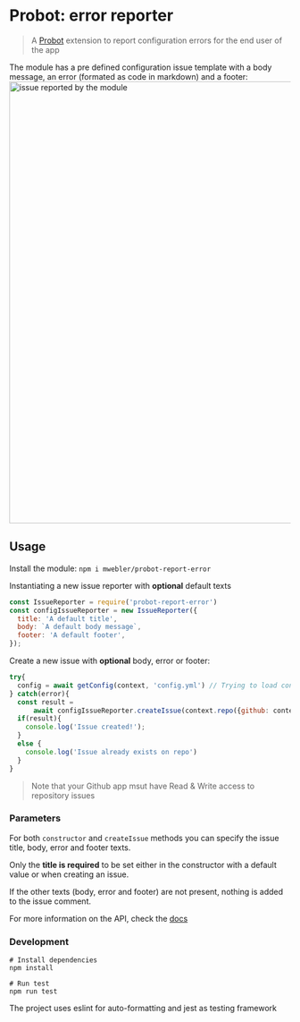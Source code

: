 # Probot: error reporter
> A [Probot](https://github.com/probot/probot) extension to report configuration errors for the end user of the app

The module has a pre defined configuration issue template with a body message, an error (formated as code in markdown) and a footer:
<img width="790" alt="issue reported by the module" src="https://user-images.githubusercontent.com/4449285/41708260-ee67b866-74f4-11e8-8db7-0b50b6bc9766.png">

## Usage
Install the module: `npm i mwebler/probot-report-error`

Instantiating a new issue reporter with **optional** default texts
```js
const IssueReporter = require('probot-report-error')
const configIssueReporter = new IssueReporter({
  title: 'A default title',
  body: `A default body message`,
  footer: 'A default footer',
});
```

Create a new issue with **optional** body, error or footer:
```js
try{
  config = await getConfig(context, 'config.yml') // Trying to load config file
} catch(error){
  const result =
      await configIssueReporter.createIssue(context.repo({github: context.github}), {error});
  if(result){
    console.log('Issue created!');
  }
  else {
    console.log('Issue already exists on repo')
  }
}
```

> Note that your Github app msut have Read & Write access to repository  issues


### Parameters
For both `constructor` and `createIssue` methods you can specify the issue title, body, error and footer texts. 

Only the **title is required** to be set either in the constructor with a default value or when creating an issue.

If the other texts (body, error and footer) are not present, nothing is added to the issue comment.


For more information on the API, check the [docs](DOCS.md)

### Development
```
# Install dependencies
npm install

# Run test
npm run test
```

The project uses eslint for auto-formatting and jest as testing framework
